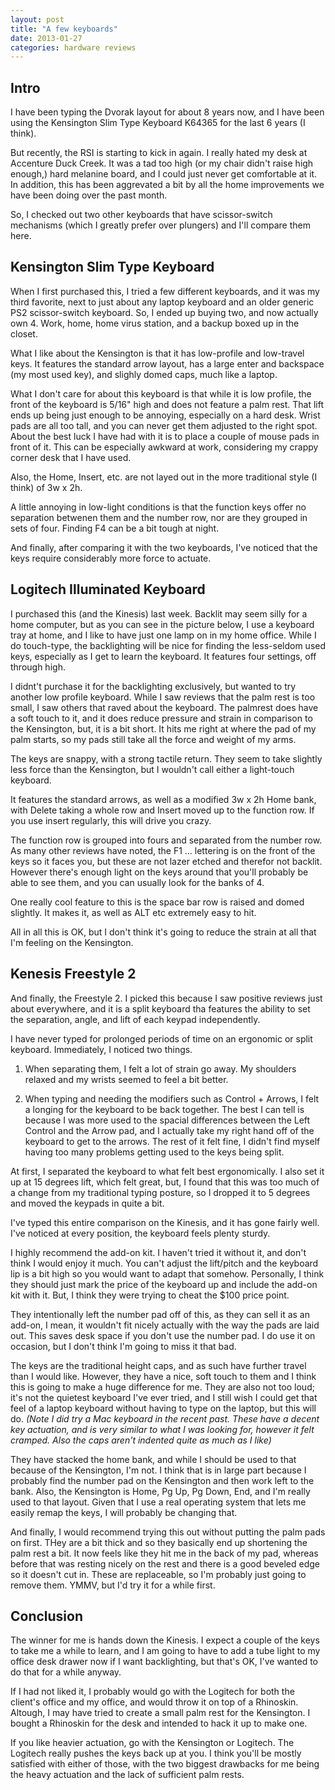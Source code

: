 ```yaml
---
layout: post
title: "A few keyboards"
date: 2013-01-27
categories: hardware reviews
---
```


## Intro ##

I have been typing the Dvorak layout for about 8 years now, and I have been using the Kensington Slim Type Keyboard K64365 for the last 6 years (I think).

But recently, the RSI is starting to kick in again. I really hated my desk at Accenture Duck Creek. It was a tad too high (or my chair didn't raise high enough,) hard melanine board, and I could just never get comfortable at it. In addition, this has been aggrevated a bit by all the home improvements we have been doing over the past month.

So, I checked out two other keyboards that have scissor-switch mechanisms (which I greatly prefer over plungers) and I'll compare them here.

## Kensington Slim Type Keyboard ##

When I first purchased this, I tried a few different keyboards, and it was my third favorite, next to just about any laptop keyboard and an older generic PS2 scissor-switch keyboard. So, I ended up buying two, and now actually own 4. Work, home, home virus station, and a backup boxed up in the closet.

What I like about the Kensington is that it has low-profile and low-travel keys. It features the standard arrow layout, has a large enter and backspace (my most used key), and slighly domed caps, much like a laptop.

What I don't care for about this keyboard is that while it is low profile, the front of the keyboard is 5/16" high and does not feature a palm rest. That lift ends up being just enough to be annoying, especially on a hard desk. Wrist pads are all too tall, and you can never get them adjusted to the right spot. About the best luck I have had with it is to place a couple of mouse pads in front of it. This can be especially awkward at work, considering my crappy corner desk that I have used.

Also, the Home, Insert, etc. are not layed out in the more traditional style (I think) of 3w x 2h.

A little annoying in low-light conditions is that the function keys offer no separation betwenen them and the number row, nor are they grouped in sets of four. Finding F4 can be a bit tough at night.

And finally, after comparing it with the two keyboards, I've noticed that the keys require considerably more force to actuate.

## Logitech Illuminated Keyboard ##

I purchased this (and the Kinesis) last week. Backlit may seem silly for a home computer, but as you can see in the picture below, I use a keyboard tray at home, and I like to have just one lamp on in my home office. While I do touch-type, the backlighting will be nice for finding the less-seldom used keys, especially as I get to learn the keyboard. It features four settings, off through high.

I didnt't purchase it for the backlighting exclusively, but wanted to try another low profile keyboard. While I saw reviews that the palm rest is too small, I saw others that raved about the keyboard. The palmrest does have a soft touch to it, and it does reduce pressure and strain in comparison to the Kensington, but, it is a bit short. It hits me right at where the pad of my palm starts, so my pads still take all the force and weight of my arms.

The keys are snappy, with a strong tactile return. They seem to take slightly less force than the Kensington, but I wouldn't call either a light-touch keyboard.

It features the standard arrows, as well as a modified 3w x 2h Home bank, with Delete taking a whole row and Insert moved up to the function row. If you use insert regularly, this will drive you crazy.

The function row is grouped into fours and separated from the number row. As many other reviews have noted, the F1 ... lettering is on the front of the keys so it faces you, but these are not lazer etched and therefor not backlit. However there's enough light on the keys around that you'll probably be able to see them, and you can usually look for the banks of 4.

One really cool feature to this is the space bar row is raised and domed slightly. It makes it, as well as ALT etc extremely easy to hit.

All in all this is OK, but I don't think it's going to reduce the strain at all that I'm feeling on the Kensington.

## Kenesis Freestyle 2 ##

And finally, the Freestyle 2. I picked this because I saw positive reviews just about everywhere, and it is a split keyboard tha features the ability to set the separation, angle, and lift of each keypad independently.

I have never typed for prolonged periods of time on an ergonomic or split keyboard. Immediately, I noticed two things.

1. When separating them, I felt a lot of strain go away. My shoulders relaxed and my wrists seemed to feel a bit better.

2. When typing and needing the modifiers such as Control + Arrows, I felt a longing for the keyboard to be back together. The best I can tell is because I was more used to the spacial differences between the Left Control and the Arrow pad, and I actually take my right hand off of the keyboard to get to the arrows. The rest of it felt fine, I didn't find myself having too many problems getting used to the keys being split. 

At first, I separated the keyboard to what felt best ergonomically. I also set it up at 15 degrees lift, which felt great, but, I found that this was too much of a change from my traditional typing posture, so I dropped it to 5 degrees and moved the keypads in quite a bit.

I've typed this entire comparison on the Kinesis, and it has gone fairly well. I've noticed at every position, the keyboard feels plenty sturdy.

I highly recommend the add-on kit. I haven't tried it without it, and don't think I would enjoy it much. You can't adjust the lift/pitch and the keyboard lip is a bit high so you would want to adapt that somehow. Personally, I think they should just mark the price of the keyboard up and include the add-on kit with it. But, I think they were trying to cheat the $100 price point.

They intentionally left the number pad off of this, as they can sell it as an add-on, I mean, it wouldn't fit nicely actually with the way the pads are laid out. This saves desk space if you don't use the number pad. I do use it on occasion, but I don't think I'm going to miss it that bad.

The keys are the traditional height caps, and as such have further travel than I would like. However, they have a nice, soft touch to them and I think this is going to make a huge difference for me. They are also not too loud; it's not the quietest keyboard I've ever tried, and I still wish I could get that feel of a laptop keyboard without having to type on the laptop, but this will do. *(Note I did try a Mac keyboard in the recent past. These have a decent key actuation, and is very similar to what I was looking for, however it felt cramped. Also the caps aren't indented quite as much as I like)*

They have stacked the home bank, and while I should be used to that because of the Kensington, I'm not. I think that is in large part because I probably find the number pad on the Kensington and then work left to the bank. Also, the Kensington is Home, Pg Up, Pg Down, End, and I'm really used to that layout. Given that I use a real operating system that lets me easily remap the keys, I will probably be changing that.

And finally, I would recommend trying this out without putting the palm pads on first. THey are a bit thick and so they basically end up shortening the palm rest a bit. It now feels like they hit me in the back of my pad, whereas before that was resting nicely on the rest and there is a good beveled edge so it doesn't cut in. These are replaceable, so I'm probably just going to remove them. YMMV, but I'd try it for a while first.

## Conclusion ##

The winner for me is hands down the Kinesis. I expect a couple of the keys to take me a while to learn, and I am going to have to add a tube light to my office desk drawer now if I want backlighting, but that's OK, I've wanted to do that for a while anyway.

If I had not liked it, I probably would go with the Logitech for both the client's office and my office, and would throw it on top of a Rhinoskin. Altough, I may have tried to create a small palm rest for the Kensington. I bought a Rhinoskin for the desk and intended to hack it up to make one.

If you like heavier actuation, go with the Kensington or Logitech. The Logitech really pushes the keys back up at you. I think you'll be mostly satisfied with either of those, with the two biggest drawbacks for me being the heavy actuation and the lack of sufficient palm rests.


